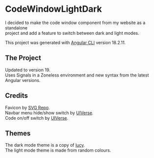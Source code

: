# CodeWindowLightDark

I decided to make the code window component from my website as a standalone  
project and add a feature to switch between dark and light modes.

This project was generated with [Angular CLI](https://github.com/angular/angular-cli) version 18.2.11.

## The Project

Updated to version 19.  
Uses Signals in a Zoneless environment and new syntax from the latest Angular versions.

## Credits

Favicon by [SVG Repo](https://www.svgrepo.com/).  
Navbar menu hide/show switch by [UIVerse](https://uiverse.io/).  
Code on/off switch by [UIVerse](https://uiverse.io/).

## Themes

The dark mode theme is a copy of [lucy](https://marketplace.visualstudio.com/items?itemName=Hermitter.oh-lucy-vscode).  
The light mode theme is made from random colours.